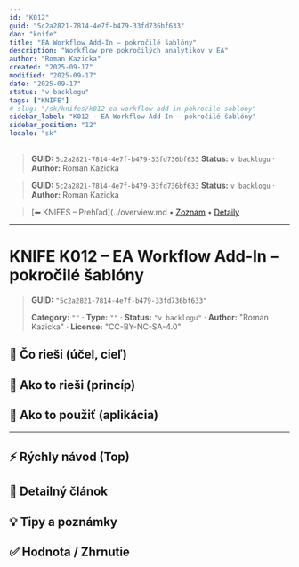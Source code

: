 ```yaml
---
id: "K012"
guid: "5c2a2821-7814-4e7f-b479-33fd736bf633"
dao: "knife"
title: "EA Workflow Add-In – pokročilé šablóny"
description: "Workflow pre pokročilých analytikov v EA"
author: "Roman Kazicka"
created: "2025-09-17"
modified: "2025-09-17"
date: "2025-09-17"
status: "v backlogu"
tags: ["KNIFE"]
# slug: "/sk/knifes/k012-ea-workflow-add-in-pokrocile-sablony"
sidebar_label: "K012 – EA Workflow Add-In – pokročilé šablóny"
sidebar_position: "12"
locale: "sk"
---
```

<!-- fm-visible: start -->
> **GUID:** `5c2a2821-7814-4e7f-b479-33fd736bf633`
> **Status:** `v backlogu` · **Author:** Roman Kazicka
<!-- fm-visible: end -->
<!-- body:start -->

<!-- fm-visible: start -->
> **GUID:** `5c2a2821-7814-4e7f-b479-33fd736bf633`
> **Status:** `v backlogu` · **Author:** Roman Kazicka
<!-- fm-visible: end -->
<!-- body:start -->

<!-- nav:knifes -->
> [⬅ KNIFES – Prehľad](../overview.md • [Zoznam](../KNIFE_Overview_List.md) • [Detaily](../KNIFE_Overview_Details.md)
---
# KNIFE K012 – EA Workflow Add-In – pokročilé šablóny
<!-- fm-visible: start -->

> **GUID:** `"5c2a2821-7814-4e7f-b479-33fd736bf633"`
>   
> **Category:** `""` · **Type:** `""` · **Status:** `"v backlogu"` · **Author:** "Roman Kazicka" · **License:** "CC-BY-NC-SA-4.0"
<!-- fm-visible: end -->


## 🎯 Čo rieši (účel, cieľ)

## 🧩 Ako to rieši (princíp)

## 🧪 Ako to použiť (aplikácia)

---

## ⚡ Rýchly návod (Top)

## 📜 Detailný článok

## 💡 Tipy a poznámky

## ✅ Hodnota / Zhrnutie
